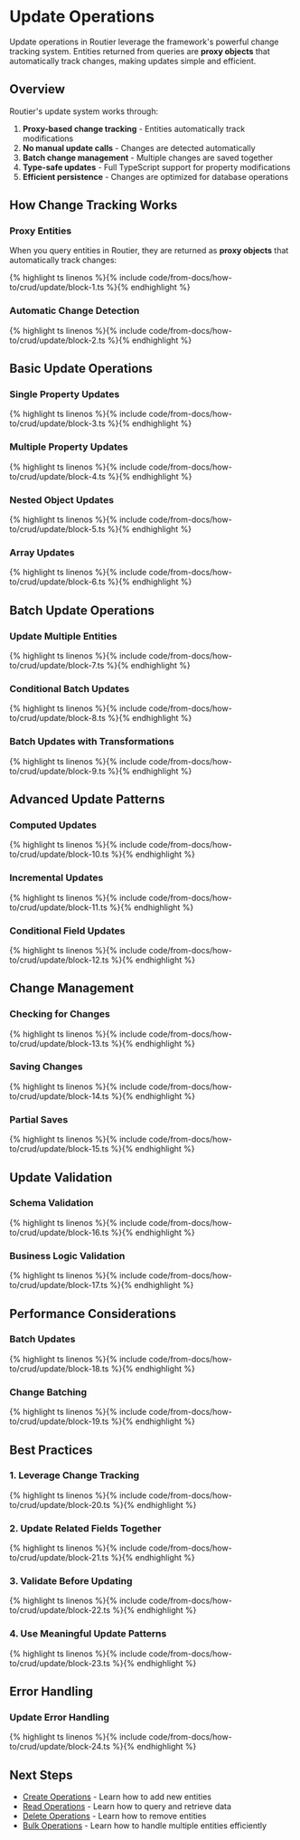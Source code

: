 # Update Operations

Update operations in Routier leverage the framework's powerful change tracking system. Entities returned from queries are **proxy objects** that automatically track changes, making updates simple and efficient.

## Overview

Routier's update system works through:

1. **Proxy-based change tracking** - Entities automatically track modifications
2. **No manual update calls** - Changes are detected automatically
3. **Batch change management** - Multiple changes are saved together
4. **Type-safe updates** - Full TypeScript support for property modifications
5. **Efficient persistence** - Changes are optimized for database operations

## How Change Tracking Works

### Proxy Entities

When you query entities in Routier, they are returned as **proxy objects** that automatically track changes:


{% highlight ts linenos %}{% include code/from-docs/how-to/crud/update/block-1.ts %}{% endhighlight %}


### Automatic Change Detection


{% highlight ts linenos %}{% include code/from-docs/how-to/crud/update/block-2.ts %}{% endhighlight %}


## Basic Update Operations

### Single Property Updates


{% highlight ts linenos %}{% include code/from-docs/how-to/crud/update/block-3.ts %}{% endhighlight %}


### Multiple Property Updates


{% highlight ts linenos %}{% include code/from-docs/how-to/crud/update/block-4.ts %}{% endhighlight %}


### Nested Object Updates


{% highlight ts linenos %}{% include code/from-docs/how-to/crud/update/block-5.ts %}{% endhighlight %}


### Array Updates


{% highlight ts linenos %}{% include code/from-docs/how-to/crud/update/block-6.ts %}{% endhighlight %}


## Batch Update Operations

### Update Multiple Entities


{% highlight ts linenos %}{% include code/from-docs/how-to/crud/update/block-7.ts %}{% endhighlight %}


### Conditional Batch Updates


{% highlight ts linenos %}{% include code/from-docs/how-to/crud/update/block-8.ts %}{% endhighlight %}


### Batch Updates with Transformations


{% highlight ts linenos %}{% include code/from-docs/how-to/crud/update/block-9.ts %}{% endhighlight %}


## Advanced Update Patterns

### Computed Updates


{% highlight ts linenos %}{% include code/from-docs/how-to/crud/update/block-10.ts %}{% endhighlight %}


### Incremental Updates


{% highlight ts linenos %}{% include code/from-docs/how-to/crud/update/block-11.ts %}{% endhighlight %}


### Conditional Field Updates


{% highlight ts linenos %}{% include code/from-docs/how-to/crud/update/block-12.ts %}{% endhighlight %}


## Change Management

### Checking for Changes


{% highlight ts linenos %}{% include code/from-docs/how-to/crud/update/block-13.ts %}{% endhighlight %}


### Saving Changes


{% highlight ts linenos %}{% include code/from-docs/how-to/crud/update/block-14.ts %}{% endhighlight %}


### Partial Saves


{% highlight ts linenos %}{% include code/from-docs/how-to/crud/update/block-15.ts %}{% endhighlight %}


## Update Validation

### Schema Validation


{% highlight ts linenos %}{% include code/from-docs/how-to/crud/update/block-16.ts %}{% endhighlight %}


### Business Logic Validation


{% highlight ts linenos %}{% include code/from-docs/how-to/crud/update/block-17.ts %}{% endhighlight %}


## Performance Considerations

### Batch Updates


{% highlight ts linenos %}{% include code/from-docs/how-to/crud/update/block-18.ts %}{% endhighlight %}


### Change Batching


{% highlight ts linenos %}{% include code/from-docs/how-to/crud/update/block-19.ts %}{% endhighlight %}


## Best Practices

### 1. **Leverage Change Tracking**


{% highlight ts linenos %}{% include code/from-docs/how-to/crud/update/block-20.ts %}{% endhighlight %}


### 2. **Update Related Fields Together**


{% highlight ts linenos %}{% include code/from-docs/how-to/crud/update/block-21.ts %}{% endhighlight %}


### 3. **Validate Before Updating**


{% highlight ts linenos %}{% include code/from-docs/how-to/crud/update/block-22.ts %}{% endhighlight %}


### 4. **Use Meaningful Update Patterns**


{% highlight ts linenos %}{% include code/from-docs/how-to/crud/update/block-23.ts %}{% endhighlight %}


## Error Handling

### Update Error Handling


{% highlight ts linenos %}{% include code/from-docs/how-to/crud/update/block-24.ts %}{% endhighlight %}


## Next Steps

- [Create Operations](create.md) - Learn how to add new entities
- [Read Operations](read.md) - Learn how to query and retrieve data
- [Delete Operations](delete.md) - Learn how to remove entities
- [Bulk Operations](bulk/README.md) - Learn how to handle multiple entities efficiently
